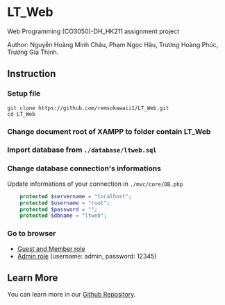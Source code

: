 # LT_Web
Web Programming (CO3050)-DH_HK211 assignment project

Author: Nguyễn Hoàng Minh Châu, Phạm Ngọc Hậu, Trương Hoàng Phúc, Trương Gia Thịnh.

## Instruction

### Setup file

    git clone https://github.com/remsokawaii1/LT_Web.git
    cd LT_Web 

### Change document root of XAMPP to folder contain LT_Web

### Import database from `./database/ltweb.sql`

### Change database connection's informations
Update informations of your connection in `./mvc/core/DB.php`

```php
    protected $servername = "localhost";
    protected $username = "root";
    protected $password = "";
    protected $dbname = "ltweb";
```

### Go to browser
* [Guest and Member role](http://localhost/LT_web/home)
* [Admin role](http://localhost/LT_web/admin) (username: admin, password: 12345)

## Learn More
You can learn more in our [Github Repository](https://github.com/remsokawaii1/LT_Web).
